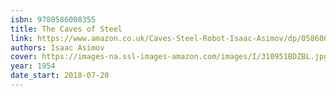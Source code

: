 ```yaml
---
isbn: 9780586008355
title: The Caves of Steel
link: https://www.amazon.co.uk/Caves-Steel-Robot-Isaac-Asimov/dp/0586008357
authors: Isaac Asimov
cover: https://images-na.ssl-images-amazon.com/images/I/310951BDZBL.jpg
year: 1954
date_start: 2018-07-20
---
```

